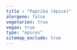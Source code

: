 ```yaml
---
title : "Paprika (épice)"
alergene: false
vegetarien: true
vegan: true
type: "epices"
sitemap_exclude: true
--- 
```

